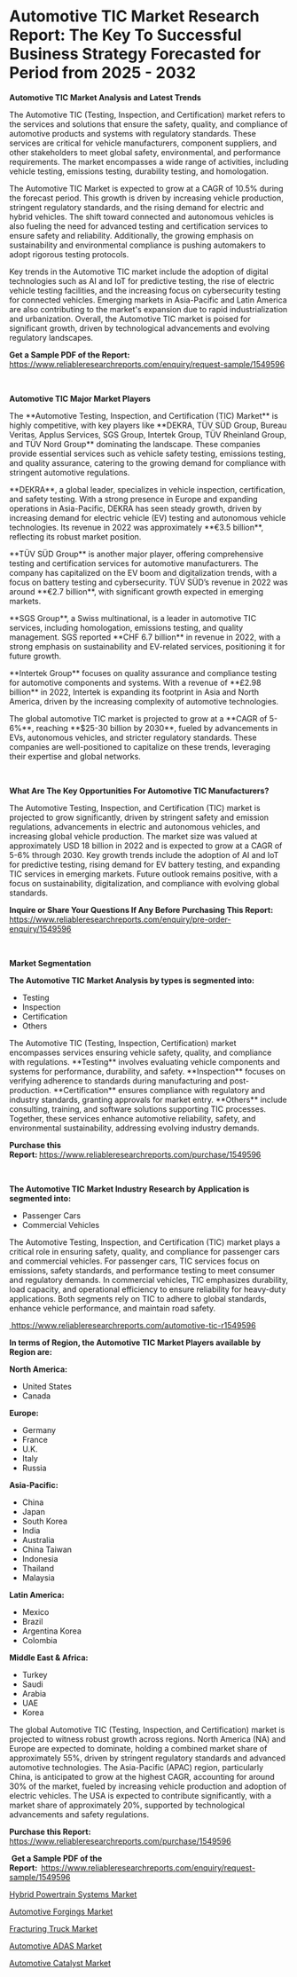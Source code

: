 <p><h1>Automotive TIC Market Research Report: The Key To Successful Business Strategy Forecasted for Period from 2025 - 2032</h1></p><p><strong>Automotive TIC Market Analysis and Latest Trends</strong></p>
<p><p>The Automotive TIC (Testing, Inspection, and Certification) market refers to the services and solutions that ensure the safety, quality, and compliance of automotive products and systems with regulatory standards. These services are critical for vehicle manufacturers, component suppliers, and other stakeholders to meet global safety, environmental, and performance requirements. The market encompasses a wide range of activities, including vehicle testing, emissions testing, durability testing, and homologation.</p><p>The Automotive TIC Market is expected to grow at a CAGR of 10.5% during the forecast period. This growth is driven by increasing vehicle production, stringent regulatory standards, and the rising demand for electric and hybrid vehicles. The shift toward connected and autonomous vehicles is also fueling the need for advanced testing and certification services to ensure safety and reliability. Additionally, the growing emphasis on sustainability and environmental compliance is pushing automakers to adopt rigorous testing protocols.</p><p>Key trends in the Automotive TIC market include the adoption of digital technologies such as AI and IoT for predictive testing, the rise of electric vehicle testing facilities, and the increasing focus on cybersecurity testing for connected vehicles. Emerging markets in Asia-Pacific and Latin America are also contributing to the market's expansion due to rapid industrialization and urbanization. Overall, the Automotive TIC market is poised for significant growth, driven by technological advancements and evolving regulatory landscapes.</p></p>
<p><strong>Get a Sample PDF of the Report:&nbsp;</strong> <a href="https://www.reliableresearchreports.com/enquiry/request-sample/1549596?utm_campaign=83&utm_medium=2&utm_source=Github&utm_content=ia&utm_term=21012025&utm_id=automotive-tic">https://www.reliableresearchreports.com/enquiry/request-sample/1549596</a></p>
<p>&nbsp;</p>
<p><strong>Automotive TIC Major Market Players</strong></p>
<p><p>The **Automotive Testing, Inspection, and Certification (TIC) Market** is highly competitive, with key players like **DEKRA, TÜV SÜD Group, Bureau Veritas, Applus Services, SGS Group, Intertek Group, TÜV Rheinland Group, and TÜV Nord Group** dominating the landscape. These companies provide essential services such as vehicle safety testing, emissions testing, and quality assurance, catering to the growing demand for compliance with stringent automotive regulations.</p><p>**DEKRA**, a global leader, specializes in vehicle inspection, certification, and safety testing. With a strong presence in Europe and expanding operations in Asia-Pacific, DEKRA has seen steady growth, driven by increasing demand for electric vehicle (EV) testing and autonomous vehicle technologies. Its revenue in 2022 was approximately **€3.5 billion**, reflecting its robust market position.</p><p>**TÜV SÜD Group** is another major player, offering comprehensive testing and certification services for automotive manufacturers. The company has capitalized on the EV boom and digitalization trends, with a focus on battery testing and cybersecurity. TÜV SÜD’s revenue in 2022 was around **€2.7 billion**, with significant growth expected in emerging markets.</p><p>**SGS Group**, a Swiss multinational, is a leader in automotive TIC services, including homologation, emissions testing, and quality management. SGS reported **CHF 6.7 billion** in revenue in 2022, with a strong emphasis on sustainability and EV-related services, positioning it for future growth.</p><p>**Intertek Group** focuses on quality assurance and compliance testing for automotive components and systems. With a revenue of **£2.98 billion** in 2022, Intertek is expanding its footprint in Asia and North America, driven by the increasing complexity of automotive technologies.</p><p>The global automotive TIC market is projected to grow at a **CAGR of 5-6%**, reaching **$25-30 billion by 2030**, fueled by advancements in EVs, autonomous vehicles, and stricter regulatory standards. These companies are well-positioned to capitalize on these trends, leveraging their expertise and global networks.</p></p>
<p>&nbsp;</p>
<p><strong>What Are The Key Opportunities For Automotive TIC Manufacturers?</strong></p>
<p><p>The Automotive Testing, Inspection, and Certification (TIC) market is projected to grow significantly, driven by stringent safety and emission regulations, advancements in electric and autonomous vehicles, and increasing global vehicle production. The market size was valued at approximately USD 18 billion in 2022 and is expected to grow at a CAGR of 5-6% through 2030. Key growth trends include the adoption of AI and IoT for predictive testing, rising demand for EV battery testing, and expanding TIC services in emerging markets. Future outlook remains positive, with a focus on sustainability, digitalization, and compliance with evolving global standards.</p></p>
<p><strong>Inquire or Share Your Questions If Any Before Purchasing This Report:</strong> <a href="https://www.reliableresearchreports.com/enquiry/pre-order-enquiry/1549596?utm_campaign=83&utm_medium=2&utm_source=Github&utm_content=ia&utm_term=21012025&utm_id=automotive-tic">https://www.reliableresearchreports.com/enquiry/pre-order-enquiry/1549596</a></p>
<p>&nbsp;</p>
<p><strong>Market Segmentation</strong></p>
<p><strong>The Automotive TIC Market Analysis by types is segmented into:</strong></p>
<p><ul><li>Testing</li><li>Inspection</li><li>Certification</li><li>Others</li></ul></p>
<p><p>The Automotive TIC (Testing, Inspection, Certification) market encompasses services ensuring vehicle safety, quality, and compliance with regulations. **Testing** involves evaluating vehicle components and systems for performance, durability, and safety. **Inspection** focuses on verifying adherence to standards during manufacturing and post-production. **Certification** ensures compliance with regulatory and industry standards, granting approvals for market entry. **Others** include consulting, training, and software solutions supporting TIC processes. Together, these services enhance automotive reliability, safety, and environmental sustainability, addressing evolving industry demands.</p></p>
<p><strong>Purchase this Report:&nbsp;</strong><a href="https://www.reliableresearchreports.com/purchase/1549596?utm_campaign=83&utm_medium=2&utm_source=Github&utm_content=ia&utm_term=21012025&utm_id=automotive-tic">https://www.reliableresearchreports.com/purchase/1549596</a></p>
<p>&nbsp;</p>
<p><strong>The Automotive TIC Market Industry Research by Application is segmented into:</strong></p>
<p><ul><li>Passenger Cars</li><li>Commercial Vehicles</li></ul></p>
<p><p>The Automotive Testing, Inspection, and Certification (TIC) market plays a critical role in ensuring safety, quality, and compliance for passenger cars and commercial vehicles. For passenger cars, TIC services focus on emissions, safety standards, and performance testing to meet consumer and regulatory demands. In commercial vehicles, TIC emphasizes durability, load capacity, and operational efficiency to ensure reliability for heavy-duty applications. Both segments rely on TIC to adhere to global standards, enhance vehicle performance, and maintain road safety.</p></p>
<p><a href="https://www.reliableresearchreports.com/automotive-tic-r1549596?utm_campaign=83&utm_medium=2&utm_source=Github&utm_content=ia&utm_term=21012025&utm_id=automotive-tic">&nbsp;https://www.reliableresearchreports.com/automotive-tic-r1549596</a></p>
<p><strong>In terms of Region, the Automotive TIC Market Players available by Region are:</strong></p>
<p>
    <p> <strong> North America: </strong>
        <ul>
            <li>United States</li>
            <li>Canada</li>
        </ul>
        </p> 
    <p> <strong> Europe: </strong>
        <ul>
            <li>Germany</li>
            <li>France</li>
            <li>U.K.</li>
            <li>Italy</li>
            <li>Russia</li>
        </ul>
        </p> 
    <p> <strong> Asia-Pacific: </strong>
        <ul>
            <li>China</li>
            <li>Japan</li>
            <li>South Korea</li>
            <li>India</li>
            <li>Australia</li>
            <li>China Taiwan</li>
            <li>Indonesia</li>
            <li>Thailand</li>
            <li>Malaysia</li>
        </ul>
        </p> 
    <p> <strong> Latin America: </strong>
        <ul>
            <li>Mexico</li>
            <li>Brazil</li>
            <li>Argentina Korea</li>
            <li>Colombia</li>
        </ul>
        </p> 
    <p> <strong> Middle East & Africa: </strong>
        <ul>
            <li>Turkey</li>
            <li>Saudi</li>
            <li>Arabia</li>
            <li>UAE</li>
            <li>Korea</li>
        </ul>
    </p>
    </p>
<p><p>The global Automotive TIC (Testing, Inspection, and Certification) market is projected to witness robust growth across regions. North America (NA) and Europe are expected to dominate, holding a combined market share of approximately 55%, driven by stringent regulatory standards and advanced automotive technologies. The Asia-Pacific (APAC) region, particularly China, is anticipated to grow at the highest CAGR, accounting for around 30% of the market, fueled by increasing vehicle production and adoption of electric vehicles. The USA is expected to contribute significantly, with a market share of approximately 20%, supported by technological advancements and safety regulations.</p></p>
<p><strong>Purchase this Report: </strong><a href="https://www.reliableresearchreports.com/purchase/1549596?utm_campaign=83&utm_medium=2&utm_source=Github&utm_content=ia&utm_term=21012025&utm_id=automotive-tic">https://www.reliableresearchreports.com/purchase/1549596</a></p>
<p>&nbsp;<strong>Get a Sample PDF of the Report:&nbsp;&nbsp;</strong><a href="https://www.reliableresearchreports.com/enquiry/request-sample/1549596?utm_campaign=83&utm_medium=2&utm_source=Github&utm_content=ia&utm_term=21012025&utm_id=automotive-tic">https://www.reliableresearchreports.com/enquiry/request-sample/1549596</a></p>
<p><strong></strong></p>
<p><p><a href="https://github.com/tambraunrue691969/Market-Research-Report-List-1/blob/main/hybrid-powertrain-systems-market.md?utm_campaign=83&utm_medium=2&utm_source=Github&utm_content=ia&utm_term=21012025&utm_id=automotive-tic">Hybrid Powertrain Systems Market</a></p><p><a href="https://github.com/tasiahtahathorn/Market-Research-Report-List-1/blob/main/automotive-forgings-market.md?utm_campaign=83&utm_medium=2&utm_source=Github&utm_content=ia&utm_term=21012025&utm_id=automotive-tic">Automotive Forgings Market</a></p><p><a href="https://github.com/tona7vba/Market-Research-Report-List-1/blob/main/fracturing-truck-market.md?utm_campaign=83&utm_medium=2&utm_source=Github&utm_content=ia&utm_term=21012025&utm_id=automotive-tic">Fracturing Truck Market</a></p><p><a href="https://github.com/jeastefanowicz7816/Market-Research-Report-List-1/blob/main/automotive-adas-market.md?utm_campaign=83&utm_medium=2&utm_source=Github&utm_content=ia&utm_term=21012025&utm_id=automotive-tic">Automotive ADAS Market</a></p><p><a href="https://github.com/mharielmesa/Market-Research-Report-List-5/blob/main/automotive-catalyst-market.md?utm_campaign=83&utm_medium=2&utm_source=Github&utm_content=ia&utm_term=21012025&utm_id=automotive-tic">Automotive Catalyst Market</a></p></p>